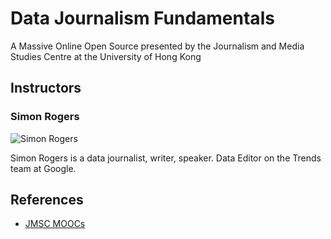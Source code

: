 # Data Journalism Fundamentals

A Massive Online Open Source presented by the Journalism and Media Studies Centre at the University of Hong Kong

## Instructors

### Simon Rogers

![Simon Rogers](https://mooc.jmsc.hku.hk/pluginfile.php/1/blog/post/2/simon.png)

Simon Rogers is a data journalist, writer, speaker. Data Editor on the Trends team at Google.

## References

* [JMSC MOOCs](https://mooc.jmsc.hku.hk/)